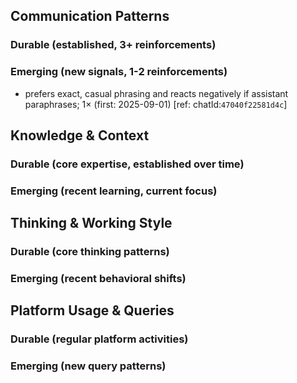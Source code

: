 ## Communication Patterns
### Durable (established, 3+ reinforcements)

### Emerging (new signals, 1-2 reinforcements)
- prefers exact, casual phrasing and reacts negatively if assistant paraphrases; 1× (first: 2025-09-01) [ref: chatId:`47040f22581d4c`]

## Knowledge & Context
### Durable (core expertise, established over time)

### Emerging (recent learning, current focus)

## Thinking & Working Style
### Durable (core thinking patterns)

### Emerging (recent behavioral shifts)

## Platform Usage & Queries
### Durable (regular platform activities)

### Emerging (new query patterns)